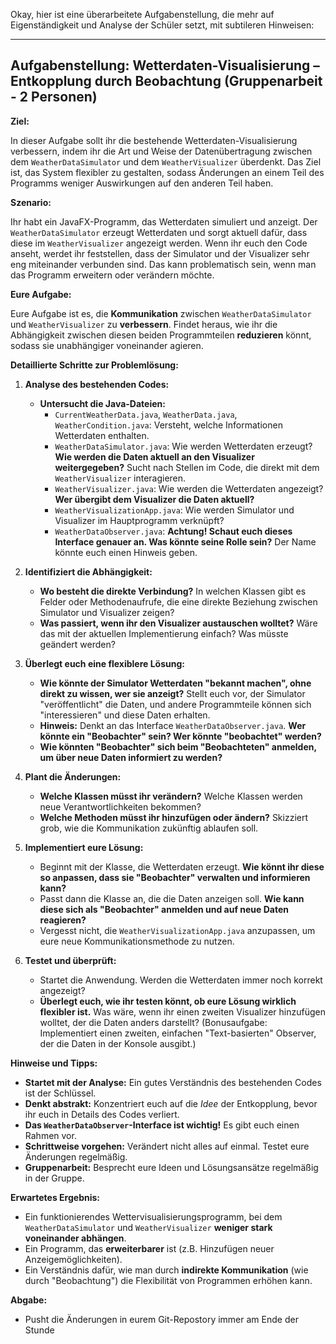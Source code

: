 Okay, hier ist eine überarbeitete Aufgabenstellung, die mehr auf Eigenständigkeit und Analyse der Schüler setzt, mit subtileren Hinweisen:

---

## Aufgabenstellung: Wetterdaten-Visualisierung – Entkopplung durch Beobachtung (Gruppenarbeit - 2 Personen)

**Ziel:**

In dieser Aufgabe sollt ihr die bestehende Wetterdaten-Visualisierung verbessern, indem ihr die Art und Weise der Datenübertragung zwischen dem `WeatherDataSimulator` und dem `WeatherVisualizer` überdenkt.  Das Ziel ist, das System flexibler zu gestalten, sodass Änderungen an einem Teil des Programms weniger Auswirkungen auf den anderen Teil haben.

**Szenario:**

Ihr habt ein JavaFX-Programm, das Wetterdaten simuliert und anzeigt. Der `WeatherDataSimulator` erzeugt Wetterdaten und sorgt aktuell dafür, dass diese im `WeatherVisualizer` angezeigt werden.  Wenn ihr euch den Code anseht, werdet ihr feststellen, dass der Simulator und der Visualizer sehr eng miteinander verbunden sind.  Das kann problematisch sein, wenn man das Programm erweitern oder verändern möchte.

**Eure Aufgabe:**

Eure Aufgabe ist es, die **Kommunikation** zwischen `WeatherDataSimulator` und `WeatherVisualizer` zu **verbessern**.  Findet heraus, wie ihr die Abhängigkeit zwischen diesen beiden Programmteilen **reduzieren** könnt, sodass sie unabhängiger voneinander agieren.

**Detaillierte Schritte zur Problemlösung:**

1.  **Analyse des bestehenden Codes:**
    *   **Untersucht die Java-Dateien:**
        *   `CurrentWeatherData.java`, `WeatherData.java`, `WeatherCondition.java`:  Versteht, welche Informationen Wetterdaten enthalten.
        *   `WeatherDataSimulator.java`:  Wie werden Wetterdaten erzeugt?  **Wie werden die Daten aktuell an den Visualizer weitergegeben?** Sucht nach Stellen im Code, die direkt mit dem `WeatherVisualizer` interagieren.
        *   `WeatherVisualizer.java`: Wie werden die Wetterdaten angezeigt? **Wer übergibt dem Visualizer die Daten aktuell?**
        *   `WeatherVisualizationApp.java`: Wie werden Simulator und Visualizer im Hauptprogramm verknüpft?
        *   `WeatherDataObserver.java`: **Achtung! Schaut euch dieses Interface genauer an. Was könnte seine Rolle sein?**  Der Name könnte euch einen Hinweis geben.

2.  **Identifiziert die Abhängigkeit:**
    *   **Wo besteht die direkte Verbindung?**  In welchen Klassen gibt es Felder oder Methodenaufrufe, die eine direkte Beziehung zwischen Simulator und Visualizer zeigen?
    *   **Was passiert, wenn ihr den Visualizer austauschen wolltet?**  Wäre das mit der aktuellen Implementierung einfach? Was müsste geändert werden?

3.  **Überlegt euch eine flexiblere Lösung:**
    *   **Wie könnte der Simulator Wetterdaten "bekannt machen", ohne direkt zu wissen, wer sie anzeigt?**  Stellt euch vor, der Simulator "veröffentlicht" die Daten, und andere Programmteile können sich "interessieren" und diese Daten erhalten.
    *   **Hinweis:**  Denkt an das Interface `WeatherDataObserver.java`.  **Wer könnte ein "Beobachter" sein? Wer könnte "beobachtet" werden?**
    *   **Wie könnten "Beobachter" sich beim "Beobachteten" anmelden, um über neue Daten informiert zu werden?**

4.  **Plant die Änderungen:**
    *   **Welche Klassen müsst ihr verändern?**  Welche Klassen werden neue Verantwortlichkeiten bekommen?
    *   **Welche Methoden müsst ihr hinzufügen oder ändern?**  Skizziert grob, wie die Kommunikation zukünftig ablaufen soll.

5.  **Implementiert eure Lösung:**
    *   Beginnt mit der Klasse, die Wetterdaten erzeugt. **Wie könnt ihr diese so anpassen, dass sie "Beobachter" verwalten und informieren kann?**
    *   Passt dann die Klasse an, die die Daten anzeigen soll. **Wie kann diese sich als "Beobachter" anmelden und auf neue Daten reagieren?**
    *   Vergesst nicht, die `WeatherVisualizationApp.java` anzupassen, um eure neue Kommunikationsmethode zu nutzen.

6.  **Testet und überprüft:**
    *   Startet die Anwendung. Werden die Wetterdaten immer noch korrekt angezeigt?
    *   **Überlegt euch, wie ihr testen könnt, ob eure Lösung wirklich flexibler ist.** Was wäre, wenn ihr einen zweiten Visualizer hinzufügen wolltet, der die Daten anders darstellt? (Bonusaufgabe: Implementiert einen zweiten, einfachen "Text-basierten" Observer, der die Daten in der Konsole ausgibt.)

**Hinweise und Tipps:**

*   **Startet mit der Analyse:**  Ein gutes Verständnis des bestehenden Codes ist der Schlüssel.
*   **Denkt abstrakt:**  Konzentriert euch auf die *Idee* der Entkopplung, bevor ihr euch in Details des Codes verliert.
*   **Das `WeatherDataObserver`-Interface ist wichtig!**  Es gibt euch einen Rahmen vor.
*   **Schrittweise vorgehen:**  Verändert nicht alles auf einmal. Testet eure Änderungen regelmäßig.
*   **Gruppenarbeit:**  Besprecht eure Ideen und Lösungsansätze regelmäßig in der Gruppe.

**Erwartetes Ergebnis:**

*   Ein funktionierendes Wettervisualisierungsprogramm, bei dem `WeatherDataSimulator` und `WeatherVisualizer` **weniger stark voneinander abhängen**.
*   Ein Programm, das **erweiterbarer** ist (z.B. Hinzufügen neuer Anzeigemöglichkeiten).
*   Ein Verständnis dafür, wie man durch **indirekte Kommunikation** (wie durch "Beobachtung") die Flexibilität von Programmen erhöhen kann.

**Abgabe:**

*   Pusht die Änderungen in eurem Git-Repostory immer am Ende der Stunde
